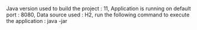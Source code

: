 Java version used to build the project : 11, 
Application is running on default port : 8080, 
Data source used : H2,
run the following command to execute the application : java -jar <jar-file>
